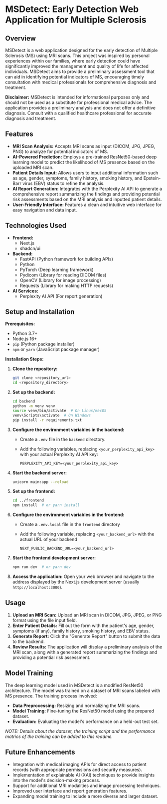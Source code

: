 # MSDetect: Early Detection Web Application for Multiple Sclerosis

## Overview

MSDetect is a web application designed for the early detection of Multiple Sclerosis (MS) using MRI scans. This project was inspired by personal experiences within our families, where early detection could have significantly improved the management and quality of life for affected individuals. MSDetect aims to provide a preliminary assessment tool that can aid in identifying potential indicators of MS, encouraging timely consultation with medical professionals for comprehensive diagnosis and treatment.

**Disclaimer:** MSDetect is intended for informational purposes only and should not be used as a substitute for professional medical advice. The application provides a preliminary analysis and does not offer a definitive diagnosis. Consult with a qualified healthcare professional for accurate diagnosis and treatment.

## Features

- **MRI Scan Analysis:** Accepts MRI scans as input (DICOM, JPG, JPEG, PNG) to analyze for potential indicators of MS.
- **AI-Powered Prediction:** Employs a pre-trained ResNet50-based deep learning model to predict the likelihood of MS presence based on the uploaded MRI scan.
- **Patient Details Input:** Allows users to input additional information such as age, gender, symptoms, family history, smoking history, and Epstein-Barr virus (EBV) status to refine the analysis.
- **AI Report Generation:** Integrates with the Perplexity AI API to generate a comprehensive report summarizing the findings and providing potential risk assessments based on the MRI analysis and inputted patient details.
- **User-Friendly Interface:** Features a clean and intuitive web interface for easy navigation and data input.

## Technologies Used

- **Frontend:**
  - Next.js
  - shadcn/ui
- **Backend:**
  - FastAPI (Python framework for building APIs)
  - Python
  - PyTorch (Deep learning framework)
  - Pydicom (Library for reading DICOM files)
  - OpenCV (Library for image processing)
  - Requests (Library for making HTTP requests)
- **AI Services:**
  - Perplexity AI API (For report generation)

## Setup and Installation

**Prerequisites:**

- Python 3.7+
- Node.js 16+
- `pip` (Python package installer)
- `npm` or `yarn` (JavaScript package manager)

**Installation Steps:**

1.  **Clone the repository:**

    ```bash
    git clone <repository_url>
    cd <repository_directory>
    ```

2.  **Set up the backend:**

    ```bash
    cd backend
    python -m venv venv
    source venv/bin/activate  # On Linux/macOS
    venv\Scripts\activate  # On Windows
    pip install -r requirements.txt
    ```

3.  **Configure the environment variables in the backend:**

    - Create a `.env` file in the `backend` directory.
    - Add the following variables, replacing `<your_perplexity_api_key>` with your actual Perplexity AI API key:

      ```
      PERPLEXITY_API_KEY=<your_perplexity_api_key>
      ```

4.  **Start the backend server:**

    ```bash
    uvicorn main:app --reload
    ```

5.  **Set up the frontend:**

    ```bash
    cd ../frontend
    npm install  # or yarn install
    ```

6.  **Configure the environment variables in the frontend:**

    - Create a `.env.local` file in the `frontend` directory

    - Add the following variable, replacing `<your_backend_url>` with the actual URL of your backend

      ```
      NEXT_PUBLIC_BACKEND_URL=<your_backend_url>
      ```

7.  **Start the frontend development server:**

    ```bash
    npm run dev  # or yarn dev
    ```

8.  **Access the application:** Open your web browser and navigate to the address displayed by the Next.js development server (usually `http://localhost:3000`).

## Usage

1.  **Upload an MRI Scan:** Upload an MRI scan in DICOM, JPG, JPEG, or PNG format using the file input field.
2.  **Enter Patient Details:** Fill out the form with the patient's age, gender, symptoms (if any), family history, smoking history, and EBV status.
3.  **Generate Report:** Click the "Generate Report" button to submit the data to the backend.
4.  **Review Results:** The application will display a preliminary analysis of the MRI scan, along with a generated report summarizing the findings and providing a potential risk assessment.

## Model Training

The deep learning model used in MSDetect is a modified ResNet50 architecture. The model was trained on a dataset of MRI scans labeled with MS presence. The training process involved:

- **Data Preprocessing:** Resizing and normalizing the MRI scans.
- **Model Training:** Fine-tuning the ResNet50 model using the prepared dataset.
- **Evaluation:** Evaluating the model's performance on a held-out test set.

_NOTE: Details about the dataset, the training script and the performance matrics of the training can be added to this readme._

## Future Enhancements

- Integration with medical imaging APIs for direct access to patient records (with appropriate permissions and security measures).
- Implementation of explainable AI (XAI) techniques to provide insights into the model's decision-making process.
- Support for additional MRI modalities and image processing techniques.
- Improved user interface and report generation features.
- Expanding model training to include a more diverse and larger dataset.
